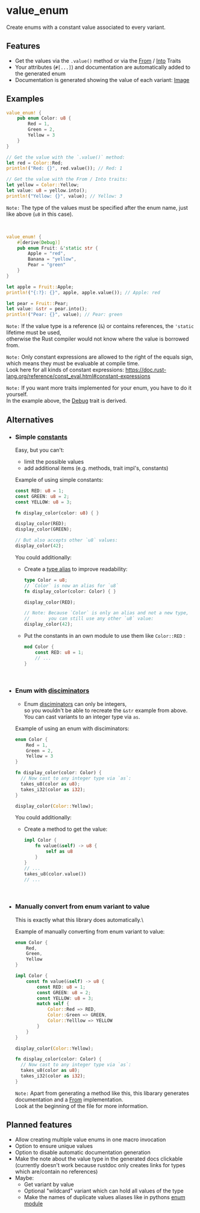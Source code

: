 # value_enum

Create enums with a constant value associated to every variant.

## Features

- Get the values via the `.value()` method or via the
  [From](https://doc.rust-lang.org/stable/std/convert/trait.From.html "docs for std::convert::From")
  / [Into](https://doc.rust-lang.org/stable/std/convert/trait.Into.html "docs for std::convert::Into")
  Traits
- Your attributes (`#[...]`) and documentation are automatically added to the generated enum
- Documentation is generated showing the value of each variant:
  [Image](./assets/generated_docs_example_dark.png)

## Examples
<!-- Keep in sync with the examples folder -->

```rust
value_enum! {
    pub enum Color: u8 {
        Red = 1,
        Green = 2,
        Yellow = 3
    }
}

// Get the value with the `.value()` method:
let red = Color::Red;
println!("Red: {}", red.value()); // Red: 1

// Get the value with the From / Into traits:
let yellow = Color::Yellow;
let value: u8 = yellow.into();
println!("Yellow: {}", value); // Yellow: 3
```

`Note:` The type of the values must be specified after the enum name, just like above (`u8` in this case).

<br>

```rust
value_enum! {
    #[derive(Debug)]
    pub enum Fruit: &'static str {
        Apple = "red",
        Banana = "yellow",
        Pear = "green"
    }
}

let apple = Fruit::Apple;
println!("{:?}: {}", apple, apple.value()); // Apple: red

let pear = Fruit::Pear;
let value: &str = pear.into();
println!("Pear: {}", value); // Pear: green
```

`Note:` If the value type is a reference (`&`) or contains references, the `'static` lifetime must be used,\
otherwise the Rust compiler would not know where the value is borrowed from.

`Note:` Only constant expressions are allowed to the right of the equals sign,\
which means they must be evaluable at compile time.\
Look here for all kinds of constant expressions: <https://doc.rust-lang.org/reference/const_eval.html#constant-expressions>

`Note:` If you want more traits implemented for your enum, you have to do it yourself.\
In the example above, the
[Debug](https://doc.rust-lang.org/stable/std/fmt/trait.Debug.html "docs for std::fmt::Debug")
trait is derived.

## Alternatives

- ### **Simple [constants](https://doc.rust-lang.org/reference/items/constant-items.html)**

  Easy, but you can't:
  - limit the possible values
  - add additional items (e.g. methods, trait impl's, constants)

  Example of using simple constants:

  ```rust
  const RED: u8 = 1;
  const GREEN: u8 = 2;
  const YELLOW: u8 = 3;

  fn display_color(color: u8) { }

  display_color(RED);
  display_color(GREEN);

  // But also accepts other `u8` values:
  display_color(42);
  ```

  You could additionally:
  - Create a
  [type alias](https://doc.rust-lang.org/reference/items/type-aliases.html)
  to improve readability:

    ```rust
    type Color = u8;
    // `Color` is now an alias for `u8`
    fn display_color(color: Color) { }

    display_color(RED);

    // Note: Because `Color` is only an alias and not a new type,
    //       you can still use any other `u8` value:
    display_color(42);
    ```

  - Put the constants in an own module to use them like `Color::RED` :

    ```rust
    mod Color {
        const RED: u8 = 1;
        // ...
    }
    ```

  <br>

- ### **Enum with [disciminators](https://doc.rust-lang.org/reference/items/enumerations.html#custom-discriminant-values-for-fieldless-enumerations)**

  - Enum
    [disciminators](https://doc.rust-lang.org/reference/items/enumerations.html#custom-discriminant-values-for-fieldless-enumerations)
    can only be integers,\
    so you wouldn't be able to recreate the `&str` example from above.\
    You can cast variants to an integer type via `as`.

  Example of using an enum with disciminators:

  ```rust
  enum Color {
      Red = 1,
      Green = 2,
      Yellow = 3
  }

  fn display_color(color: Color) {
    // Now cast to any integer type via `as`:
    takes_u8(color as u8);
    takes_i32(color as i32);
  }

  display_color(Color::Yellow);
  ```

  You could additionally:
  - Create a method to get the value:

    ```rust
    impl Color {
        fn value(&self) -> u8 {
            self as u8
        }
    }
    // ...
    takes_u8(color.value())
    // ...
    ```

  <br>

- ### **Manually convert from enum variant to value**

  This is exactly what this library does automatically.\

  Example of manually converting from enum variant to value:

  ```rust
  enum Color {
      Red,
      Green,
      Yellow
  }

  impl Color {
      const fn value(&self) -> u8 {
          const RED: u8 = 1;
          const GREEN: u8 = 2;
          const YELLOW: u8 = 3;
          match self {
              Color::Red => RED,
              Color::Green => GREEN,
              Color::Yelllow => YELLOW
          }
      }
  }

  display_color(Color::Yellow);

  fn display_color(color: Color) {
    // Now cast to any integer type via `as`:
    takes_u8(color as u8);
    takes_i32(color as i32);
  }
  ```

  `Note:` Apart from generating a method like this, this libarary generates documentation and a
  [From](https://doc.rust-lang.org/stable/std/convert/trait.From.html "docs for std::convert::From")
  implementation.\
  Look at the beginning of the file for more information.

## Planned features

- Allow creating multiple value enums in one macro invocation
- Option to ensure unique values
- Option to disable automatic documentation generation
- Make the note about the value type in the generated docs clickable\
  (currently doesn't work because rustdoc only creates links for types which are/contain no references)
- Maybe:
  - Get variant by value
  - Optional "wildcard" variant which can hold all values of the type
  - Make the names of duplicate values aliases like in pythons
    [enum module](https://docs.python.org/3/library/enum.html)
